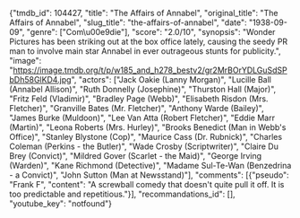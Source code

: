 {"tmdb_id": 104427, "title": "The Affairs of Annabel", "original_title": "The Affairs of Annabel", "slug_title": "the-affairs-of-annabel", "date": "1938-09-09", "genre": ["Com\u00e9die"], "score": "2.0/10", "synopsis": "Wonder Pictures has been striking out at the box office lately, causing the seedy PR man to involve main star Annabel in ever outrageous stunts for publicity.", "image": "https://image.tmdb.org/t/p/w185_and_h278_bestv2/gr2MrBOrYDLGuSdSPbDh58GlKD4.jpg", "actors": ["Jack Oakie (Lanny Morgan)", "Lucille Ball (Annabel Allison)", "Ruth Donnelly (Josephine)", "Thurston Hall (Major)", "Fritz Feld (Vladimir)", "Bradley Page (Webb)", "Elisabeth Risdon (Mrs. Fletcher)", "Granville Bates (Mr. Fletcher)", "Anthony Warde (Bailey)", "James Burke (Muldoon)", "Lee Van Atta (Robert Fletcher)", "Eddie Marr (Martin)", "Leona Roberts (Mrs. Hurley)", "Brooks Benedict (Man in Webb's Office)", "Stanley Blystone (Cop)", "Maurice Cass (Dr. Rubnick)", "Charles Coleman (Perkins - the Butler)", "Wade Crosby (Scriptwriter)", "Claire Du Brey (Convict)", "Mildred Gover (Scarlet - the Maid)", "George Irving (Warden)", "Kane Richmond (Detective)", "Madame Sul-Te-Wan (Benzedrina - a Convict)", "John Sutton (Man at Newsstand)"], "comments": [{"pseudo": "Frank F", "content": "A screwball comedy that doesn't quite pull it off. It is too predictable and repetitious."}], "recommandations_id": [], "youtube_key": "notfound"}